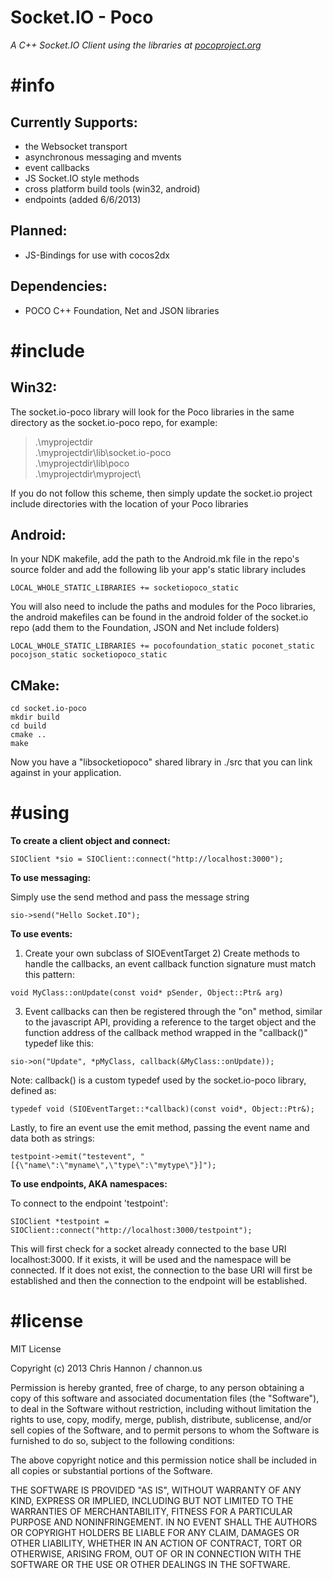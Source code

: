 # **Socket.IO - Poco** #
*A C++ Socket.IO Client using the libraries at [pocoproject.org](http://pocoproject.org/)*

# **#info** #

## Currently Supports: ##

- the Websocket transport
- asynchronous messaging and mvents
- event callbacks
- JS Socket.IO style methods
- cross platform build tools (win32, android)
- endpoints (added 6/6/2013)

## Planned: ##

- JS-Bindings for use with cocos2dx

## Dependencies: ##

- POCO C++ Foundation, Net and JSON libraries

# **#include** #

## Win32: ##

The socket.io-poco library will look for the Poco libraries in the same directory as the socket.io-poco repo, for example:


> .\myprojectdir\
> .\myprojectdir\lib\socket.io-poco\
> .\myprojectdir\lib\poco\
> .\myprojectdir\myproject\

If you do not follow this scheme, then simply update the socket.io project include directories with the location of your Poco libraries

## Android: ##

In your NDK makefile, add the path to the Android.mk file in the repo's source folder and add the following lib your app's static library includes

`LOCAL_WHOLE_STATIC_LIBRARIES += socketiopoco_static`

You will also need to include the paths and modules for the Poco libraries, the android makefiles can be found in the android folder of the socket.io repo (add them to the Foundation, JSON and Net include folders)

`LOCAL_WHOLE_STATIC_LIBRARIES += pocofoundation_static poconet_static pocojson_static socketiopoco_static`

## CMake: ##

```
cd socket.io-poco
mkdir build
cd build
cmake ..
make
```

Now you have a "libsocketiopoco" shared library in ./src that you can link against in your application.

# **#using** #

**To create a client object and connect:**

`SIOClient *sio = SIOClient::connect("http://localhost:3000");`

**To use messaging:**

Simply use the send method and pass the message string

`sio->send("Hello Socket.IO");`

**To use events:**

1) Create your own subclass of SIOEventTarget 2) Create methods to handle the callbacks, an event callback function signature must match this pattern:

`void MyClass::onUpdate(const void* pSender, Object::Ptr& arg)`

3) Event callbacks can then be registered through the "on" method, similar to the javascript API, providing a reference to the target object and the function address of the callback method wrapped in the "callback()" typedef like this:

`sio->on("Update", *pMyClass, callback(&MyClass::onUpdate));`

Note: callback() is a custom typedef used by the socket.io-poco library, defined as:

`typedef void (SIOEventTarget::*callback)(const void*, Object::Ptr&);`

Lastly, to fire an event use the emit method, passing the event name and data both as strings:

`testpoint->emit("testevent", "[{\"name\":\"myname\",\"type\":\"mytype\"}]");`

**To use endpoints, AKA namespaces:**

To connect to the endpoint 'testpoint':

`SIOClient *testpoint = SIOClient::connect("http://localhost:3000/testpoint");`

This will first check for a socket already connected to the base URI localhost:3000. If it exists, it will be used and the namespace will be connected. If it does not exist, the connection to the base URI will first be established and then the connection to the endpoint will be established.

# **#license** #

MIT License

Copyright (c) 2013 Chris Hannon / channon.us

Permission is hereby granted, free of charge, to any person obtaining a copy of this software and associated documentation files (the "Software"), to deal in the Software without restriction, including without limitation the rights to use, copy, modify, merge, publish, distribute, sublicense, and/or sell copies of the Software, and to permit persons to whom the Software is furnished to do so, subject to the following conditions:

The above copyright notice and this permission notice shall be included in all copies or substantial portions of the Software.

THE SOFTWARE IS PROVIDED "AS IS", WITHOUT WARRANTY OF ANY KIND, EXPRESS OR IMPLIED, INCLUDING BUT NOT LIMITED TO THE WARRANTIES OF MERCHANTABILITY, FITNESS FOR A PARTICULAR PURPOSE AND NONINFRINGEMENT. IN NO EVENT SHALL THE AUTHORS OR COPYRIGHT HOLDERS BE LIABLE FOR ANY CLAIM, DAMAGES OR OTHER LIABILITY, WHETHER IN AN ACTION OF CONTRACT, TORT OR OTHERWISE, ARISING FROM, OUT OF OR IN CONNECTION WITH THE SOFTWARE OR THE USE OR OTHER DEALINGS IN THE SOFTWARE.
